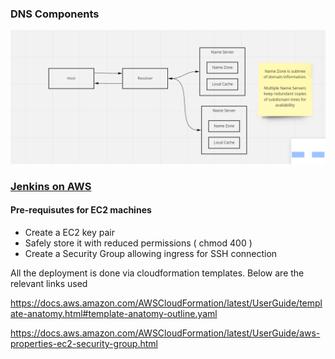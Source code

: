 
### DNS Components

![Alt text](images/dns.png?raw=true "DNS")

### [Jenkins on AWS](https://www.jenkins.io/doc/tutorials/tutorial-for-installing-jenkins-on-AWS/)

#### **Pre-requisutes for EC2 machines**
- Create a EC2 key pair 
- Safely store it with reduced permissions ( chmod 400 )
- Create a Security Group allowing ingress for SSH connection 


All the deployment is done via cloudformation templates.
Below are the relevant links used 

https://docs.aws.amazon.com/AWSCloudFormation/latest/UserGuide/template-anatomy.html#template-anatomy-outline.yaml

https://docs.aws.amazon.com/AWSCloudFormation/latest/UserGuide/aws-properties-ec2-security-group.html
